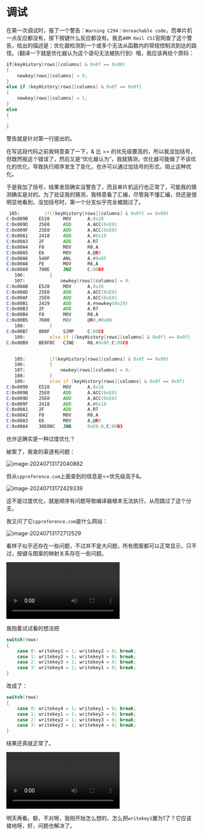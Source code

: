 # 调试

在第一次调试时，报了一个警告：`Warning C294：Unreachable code`，而单片机一点反应都没有，按下按键什么反应都没有。我去`ARM Keil C51`官网查了这个警告，给出的描述是：优化器检测到一个或多个无法从函数内的常规控制流到达的路径。（翻译一下就是优化器认为这个语句无法被执行到）哦，我应该再给个原码：

```c
if(keyHistory[rows][columns] & 0x0f == 0x00)
{
    newkey[rows][columns] = 0;
}
else if (keyHistory[rows][columns] & 0x0f == 0x0f)
{
    newkey[rows][columns] = 1;
}
else
{

}
```

警告就是针对第一行提出的。

在写这段代码之前我特意查了一下，& 比 == 的优先级要高的，所以我没加括号，但既然报这个错误了，然后又是“优化器认为”，我就猜测，优化器可能做了不该优化的优化，导致执行顺序发生了变化，也许可以通过加括号的形式，阻止这种优化。

于是我加了括号，结果发现确实没警告了，而且单片机运行也正常了，可能我的猜测确实是对的。为了验证我的猜测，我特意看了汇编，尽管我不懂汇编，但还是很明显地看到，没加括号时，第一个分支似乎完全被跳过了。

````asm
 105:         if((keyHistory[rows][columns] & 0x0f) == 0x00) 
C:0x009B    E528     MOV      A,0x28
C:0x009D    25E0     ADD      A,ACC(0xE0)
C:0x009F    25E0     ADD      A,ACC(0xE0)
C:0x00A1    2418     ADD      A,#0x18
C:0x00A3    2F       ADD      A,R7
C:0x00A4    F8       MOV      R0,A
C:0x00A5    E6       MOV      A,@R0
C:0x00A6    540F     ANL      A,#0x0F
C:0x00A8    FE       MOV      R6,A
C:0x00A9    700E     JNZ      C:00B9
   106:         { 
   107:             newkey[rows][columns] = 0; 
C:0x00AB    E528     MOV      A,0x28
C:0x00AD    25E0     ADD      A,ACC(0xE0)
C:0x00AF    25E0     ADD      A,ACC(0xE0)
C:0x00B1    2429     ADD      A,#newkey(0x29)
C:0x00B3    2F       ADD      A,R7
C:0x00B4    F8       MOV      R0,A
C:0x00B5    7600     MOV      @R0,#0x00
   108:         } 
C:0x00B7    800F     SJMP     C:00C8
   109:         else if ((keyHistory[rows][columns] & 0x0f) == 0x0f) 
C:0x00B9    BE0F0C   CJNE     R6,#0x0F,C:00C8


   105:         if(keyHistory[rows][columns] & 0x0f == 0x00) 
   106:         { 
   107:             newkey[rows][columns] = 0; 
   108:         } 
   109:         else if (keyHistory[rows][columns] & 0x0f == 0x0f) 
C:0x0099    E528     MOV      A,0x28
C:0x009B    25E0     ADD      A,ACC(0xE0)
C:0x009D    25E0     ADD      A,ACC(0xE0)
C:0x009F    2418     ADD      A,#0x18
C:0x00A1    2F       ADD      A,R7
C:0x00A2    F8       MOV      R0,A
C:0x00A3    E6       MOV      A,@R0
C:0x00A4    30E00C   JNB      0xE0.0,C:00B3
````

也许这确实是一种过度优化？



破案了，我查的渠道有问题：

![image-20240713172040882](https://md-wind.oss-cn-nanjing.aliyuncs.com/md/202407131720086.png)

但从`cppreference.com`上面查到的信息是==优先级高于&。

![image-20240713172429339](https://md-wind.oss-cn-nanjing.aliyuncs.com/md/202407131724574.png)

这不是过度优化，就是顺序有问题导致编译器根本无法执行，从而跳过了这个分支。

我又问了它`cppreference.com`是什么网站：

![image-20240713172712529](https://md-wind.oss-cn-nanjing.aliyuncs.com/md/202407131727736.png)

看样子似乎还存在一些问题，不过并不是大问题，所有图案都可以正常显示，只不过，按键与图案的映射关系存在一些问题。

<video src="https://md-wind.oss-cn-nanjing.aliyuncs.com/md/202407131744887.mp4"></video>

我抱着试试看的想法把

```c
switch(rows)
{
    case 0: writekey1 = 1; writekey2 = 0; break;
    case 1: writekey2 = 1; writekey3 = 0; break;
    case 2: writekey3 = 1; writekey4 = 0; break;
    case 3: writekey4 = 1; writekey1 = 0; break;
}
```

改成了：

```c
switch(rows)
{
    case 0: writekey4 = 1; writekey1 = 0; break;
    case 1: writekey1 = 1; writekey2 = 0; break;
    case 2: writekey2 = 1; writekey3 = 0; break;
    case 3: writekey3 = 1; writekey4 = 0; break;
}
```

结果还真就正常了。

<video src="https://md-wind.oss-cn-nanjing.aliyuncs.com/md/202407131811813.mp4"></video>

明天再看。额，不对呀，我刚开始怎么想的，怎么把`writekey1`置为1了？它应该接地呀，好，问题也解决了。